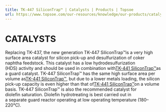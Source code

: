 ```yaml
---
title: TK-447 SiliconTrap™ | Catalysts | Products | Topsoe
url: https://www.topsoe.com/our-resources/knowledge/our-products/catalysts/tk-447-silicontraptm#main-content
---
```


# CATALYSTS

Replacing TK-437, the new generation TK-447 SiliconTrap™is a very high surface area catalyst for silicon pick-up and desulfurization of coker naphtha feedstock. This catalyst has a low hydrodesulfurization (HDS) activity and should be used in combination with[TK-441 SiliconTrap™](/products/catalysts/tk-441-silicontraptm)as a guard catalyst. TK-447 SiliconTrap™ has the same high surface area per volume as[TK-441 SiliconTrap™](/products/catalysts/tk-441-silicontraptm), but due to a lower metals loading, the silicon pick-up capacity is even higher than that of[TK-441 SiliconTrap™](/products/catalysts/tk-441-silicontraptm)on a volume basis. TK-447 SiliconTrap™ is also the recommended catalyst for diolefin saturation. Diolefin hydrotreating is best carried out in a separate guard reactor operating at low operating temperature (180–220°C).
